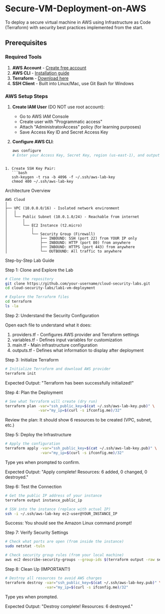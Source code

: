 # Secure-VM-Deployment-on-AWS
To deploy a secure virtual machine in AWS using Infrastructure as Code (Terraform) with security best practices implemented from the start.

## Prerequisites

### Required Tools
1. **AWS Account** - [Create free account](https://aws.amazon.com/free/)
2. **AWS CLI** - [Installation guide](https://docs.aws.amazon.com/cli/latest/userguide/getting-started-install.html)
3. **Terraform** - [Download here](https://developer.hashicorp.com/terraform/downloads)
4. **SSH Client** - Built into Linux/Mac, use Git Bash for Windows

### AWS Setup Steps
1. **Create IAM User** (DO NOT use root account):
   - Go to AWS IAM Console
   - Create user with "Programmatic access"
   - Attach "AdministratorAccess" policy (for learning purposes)
   - Save Access Key ID and Secret Access Key

2. **Configure AWS CLI**:
   ```bash
   aws configure
   # Enter your Access Key, Secret Key, region (us-east-1), and output format (json)
```

1. Create SSH Key Pair:
   ```bash
   ssh-keygen -t rsa -b 4096 -f ~/.ssh/aws-lab-key
   chmod 400 ~/.ssh/aws-lab-key
   ```

Architecture Overview

```
AWS Cloud
│
├── VPC (10.0.0.0/16) - Isolated network environment
│   │
│   └── Public Subnet (10.0.1.0/24) - Reachable from internet
│       │
│       └── EC2 Instance (t2.micro)
│           │
│           └── Security Group (Firewall)
│               ├── INBOUND: SSH (port 22) from YOUR IP only
│               ├── INBOUND: HTTP (port 80) from anywhere
│               ├── INBOUND: HTTPS (port 443) from anywhere
│               └── OUTBOUND: All traffic to anywhere
```

Step-by-Step Lab Guide

Step 1: Clone and Explore the Lab

```bash
# Clone the repository
git clone https://github.com/your-username/cloud-security-labs.git
cd cloud-security-labs/lab1-vm-deployment

# Explore the Terraform files
cd terraform
ls -la
```

Step 2: Understand the Security Configuration

Open each file to understand what it does:

1. providers.tf - Configures AWS provider and Terraform settings
2. variables.tf - Defines input variables for customization
3. main.tf - Main infrastructure configuration
4. outputs.tf - Defines what information to display after deployment

Step 3: Initialize Terraform

```bash
# Initialize Terraform and download AWS provider
terraform init
```

Expected Output: "Terraform has been successfully initialized!"

Step 4: Plan the Deployment

```bash
# See what Terraform will create (dry run)
terraform plan -var="ssh_public_key=$(cat ~/.ssh/aws-lab-key.pub)" \
               -var="my_ip=$(curl -s ifconfig.me)/32"
```

Review the plan: It should show 6 resources to be created (VPC, subnet, etc.)

Step 5: Deploy the Infrastructure

```bash
# Apply the configuration
terraform apply -var="ssh_public_key=$(cat ~/.ssh/aws-lab-key.pub)" \
                -var="my_ip=$(curl -s ifconfig.me)/32"
```

Type yes when prompted to confirm.

Expected Output: "Apply complete! Resources: 6 added, 0 changed, 0 destroyed."

Step 6: Test the Connection

```bash
# Get the public IP address of your instance
terraform output instance_public_ip

# SSH into the instance (replace with actual IP)
ssh -i ~/.ssh/aws-lab-key ec2-user@YOUR_INSTANCE_IP
```

Success: You should see the Amazon Linux command prompt!

Step 7: Verify Security Settings

```bash
# Check what ports are open (from inside the instance)
sudo netstat -tuln

# Check security group rules (from your local machine)
aws ec2 describe-security-groups --group-ids $(terraform output -raw security_group_id)
```

Step 8: Clean Up (IMPORTANT!)

```bash
# Destroy all resources to avoid AWS charges
terraform destroy -var="ssh_public_key=$(cat ~/.ssh/aws-lab-key.pub)" \
                  -var="my_ip=$(curl -s ifconfig.me)/32"
```

Type yes when prompted.

Expected Output: "Destroy complete! Resources: 6 destroyed."
